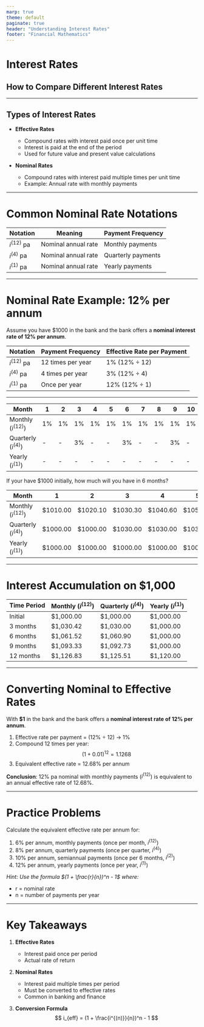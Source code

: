 ```yaml
---
marp: true
theme: default
paginate: true
header: "Understanding Interest Rates"
footer: "Financial Mathematics"
---
```


# Interest Rates

## How to Compare Different Interest Rates

---

## Types of Interest Rates

- **Effective Rates**
  - Compound rates with interest paid once per unit time
  - Interest is paid at the end of the period
  - Used for future value and present value calculations

- **Nominal Rates**
  - Compound rates with interest paid multiple times per unit time
  - Example: Annual rate with monthly payments

---

# Common Nominal Rate Notations

| Notation | Meaning | Payment Frequency |
|----------|---------|-------------------|
| $i^{(12)}$ pa | Nominal annual rate | Monthly payments |
| $i^{(4)}$ pa | Nominal annual rate | Quarterly payments |
| $i^{(1)}$ pa | Nominal annual rate | Yearly payments |

---

# Nominal Rate Example: 12% per annum

Assume you have $1000 in the bank and the bank offers a **nominal interest rate of 12% per annum**.

| Notation | Payment Frequency | Effective Rate per Payment |
|----------|-------------------|--------------------------|
| $i^{(12)}$ pa | 12 times per year | 1% (12% ÷ 12) |
| $i^{(4)}$ pa | 4 times per year | 3% (12% ÷ 4) |
| $i^{(1)}$ pa | Once per year | 12% (12% ÷ 1) |

---

| Month | 1 | 2 | 3 | 4 | 5 | 6 | 7 | 8 | 9 | 10 | 11 | 12 |
|------------------|---------|---------|---------|---------|---------|---------|---------|---------|---------|----------|----------|----------|
| Monthly ($i^{(12)}$) | 1% | 1% | 1% | 1% | 1% | 1% | 1% | 1% | 1% | 1% | 1% | 1% |
| Quarterly ($i^{(4)}$) | - | - | 3% | - | - | 3% | - | - | 3% | - | - | 3% |
| Yearly ($i^{(1)}$) | - | - | - | - | - | - | - | - | - | - | - | 12% |

If your have $1000 initially, how much will you have in 6 months?

| Month | 1 | 2 | 3 | 4 | 5 | 6 |
| --- | --- | --- | --- | --- | --- | --- |
| Monthly ($i^{(12)}$) | $1010.00 | $1020.10 | $1030.30 | $1040.60 | $1051.01 | $1061.52 |
| Quarterly ($i^{(4)}$) | $1000.00 | $1000.00 | $1030.00 | $1030.00 | $1030.00 | $1060.90 |
| Yearly ($i^{(1)}$) | $1000.00 | $1000.00 | $1000.00 | $1000.00 | $1000.00 | $1000.00 |

---

# Interest Accumulation on $1,000

| Time Period | Monthly ($i^{(12)}$) | Quarterly ($i^{(4)}$) | Yearly ($i^{(1)}$) |
|-------------|---------------------|----------------------|-------------------|
| Initial     | $1,000.00          | $1,000.00           | $1,000.00        |
| 3 months    | $1,030.42          | $1,030.00           | $1,000.00        |
| 6 months    | $1,061.52          | $1,060.90           | $1,000.00        |
| 9 months    | $1,093.33          | $1,092.73           | $1,000.00        |
| 12 months   | $1,126.83          | $1,125.51           | $1,120.00        |

---

# Converting Nominal to Effective Rates

With **$1** in the bank and the bank offers a **nominal interest rate of 12% per annum**.


1. Effective rate per payment = (12% ÷ 12) → 1% 
2. Compound 12 times per year:
   $$
   (1 + 0.01)^{12} = 1.1268
   $$
3. Equivalent effective rate = 12.68% per annum

**Conclusion**: 12% pa nominal with monthly payments ($i^{(12)}$) is equivalent to an annual effective rate of 12.68%.

---

# Practice Problems

Calculate the equivalent effective rate per annum for:

1. 6% per annum, monthly payments (once per month, $i^{(12)}$)
2. 8% per annum, quarterly payments (once per quarter, $i^{(4)}$)
3. 10% per annum, semiannual payments (once per 6 months, $i^{(2)}$)
4. 12% per annum, yearly payments (once per year, $i^{(1)}$)

*Hint: Use the formula $(1 + \frac{r}{n})^n - 1$ where:*
- r = nominal rate
- n = number of payments per year

---

# Key Takeaways

1. **Effective Rates**
   - Interest paid once per period
   - Actual rate of return

2. **Nominal Rates**
   - Interest paid multiple times per period
   - Must be converted to effective rates
   - Common in banking and finance

3. **Conversion Formula**
   $$
   i_{eff} = (1 + \frac{i^{(n)}}{n})^n - 1
   $$